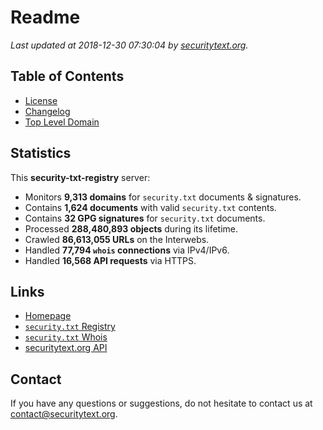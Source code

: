 # Readme

_Last updated at 2018-12-30 07:30:04 by [securitytext.org](https://securitytext.org)._

## Table of Contents

* [License](LICENSE.md)
* [Changelog](CHANGELOG.md)
* [Top Level Domain](TLD.md)

## Statistics

This **security-txt-registry** server:

* Monitors **9,313 domains** for `security.txt` documents & signatures.
* Contains **1,624 documents** with valid `security.txt` contents.
* Contains **32 GPG signatures** for `security.txt` documents.
* Processed **288,480,893 objects** during its lifetime.
* Crawled **86,613,055 URLs** on the Interwebs.
* Handled **77,794 `whois` connections** via IPv4/IPv6.
* Handled **16,568 API requests** via HTTPS.

## Links

* [Homepage](https://securitytext.org)
* [`security.txt` Registry](https://registry.securitytext.org)
* [`security.txt` Whois](https://whois.securitytext.org)
* [securitytext.org API](https://api.securitytext.org)

## Contact

If you have any questions or suggestions, do not hesitate to contact us at contact@securitytext.org.
